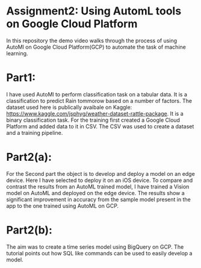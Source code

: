 # Assignment2: Using AutomL tools on Google Cloud Platform 

In this repository the demo video walks through the process of using AutoMl on Google Cloud Platform(GCP) to automate the task of machine learning.

# Part1:
I have used AutoMl to perform classification task on a tabular data. It is a classification to predict Rain tommorow based on a number of factors.
The dataset used here is publically avaibale on Kaggle: https://www.kaggle.com/jsphyg/weather-dataset-rattle-package. It is a binary classification task. For the training first created a Google Cloud Platform and added data to it in CSV. The CSV was used to create a dataset and a training pipeline.


# Part2(a):
For the Second part the object is to develop and deploy a model on an edge device. Here I have selected to deploy it on an iOS device. To compare and contrast the results from an AutoML trained model, I have trained a Vision model on AutoML and deployed on the edge device. The results show a significant improvement in accuracy from the sample model present in the app to the one trained using AutoML on GCP.  

# Part2(b):
The aim was to create a time series model using BigQuery on GCP. The tutorial points out how SQL like commands can be used to easily develop a model. 
